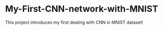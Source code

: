 # My-First-CNN-network-with-MNIST
This project introduces my first dealing with CNN in MNIST dataset!
